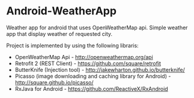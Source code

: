 # Android-WeatherApp
Weather app for android that uses OpenWeatherMap api. Simple weather app that display weather of requested city.

Project is implemented by using the following libraris:
- OpenWeatherMap Api - http://openweathermap.org/api
- Retrofit 2 (REST Client) - https://github.com/square/retrofit
- ButterKnife (Injection tool) - http://jakewharton.github.io/butterknife/
- Picasso (image downloading and caching library for Android) - http://square.github.io/picasso/
- RxJava for Android - https://github.com/ReactiveX/RxAndroid


